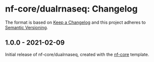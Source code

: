 # nf-core/dualrnaseq: Changelog

The format is based on [Keep a Changelog](https://keepachangelog.com/en/1.0.0/)
and this project adheres to [Semantic Versioning](https://semver.org/spec/v2.0.0.html).

## 1.0.0 - 2021-02-09

Initial release of nf-core/dualrnaseq, created with the [nf-core](https://nf-co.re/) template.
